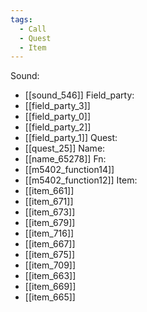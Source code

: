 ```yaml
---
tags:
  - Call
  - Quest
  - Item
---
```

Sound:
- [[sound_546]]
Field_party:
- [[field_party_3]]
- [[field_party_0]]
- [[field_party_2]]
- [[field_party_1]]
Quest:
- [[quest_25]]
Name:
- [[name_65278]]
Fn:
- [[m5402_function14]]
- [[m5402_function12]]
Item:
- [[item_661]]
- [[item_671]]
- [[item_673]]
- [[item_679]]
- [[item_716]]
- [[item_667]]
- [[item_675]]
- [[item_709]]
- [[item_663]]
- [[item_669]]
- [[item_665]]
